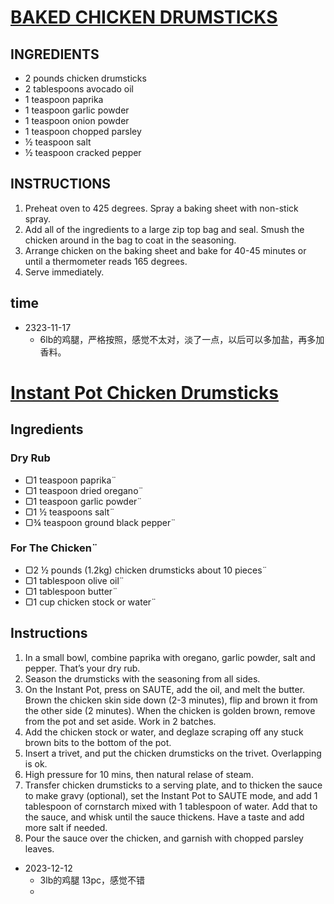 # [BAKED CHICKEN DRUMSTICKS](https://thatlowcarblife.com/baked-chicken-drumsticks/)

## INGREDIENTS
- 2 pounds chicken drumsticks
- 2 tablespoons avocado oil
- 1 teaspoon paprika
- 1 teaspoon garlic powder
- 1 teaspoon onion powder
- 1 teaspoon chopped parsley
- ½ teaspoon salt
- ½ teaspoon cracked pepper

## INSTRUCTIONS
1. Preheat oven to 425 degrees. Spray a baking sheet with non-stick spray.
2. Add all of the ingredients to a large zip top bag and seal. Smush the chicken around in the bag to coat in the seasoning.
3. Arrange chicken on the baking sheet and bake for 40-45 minutes or until a thermometer reads 165 degrees.
4. Serve immediately.

## time
- 2323-11-17
  - 6lb的鸡腿，严格按照，感觉不太对，淡了一点，以后可以多加盐，再多加香料。 

# [Instant Pot Chicken Drumsticks](https://littlesunnykitchen.com/instant-pot-chicken-drumsticks/#wprm-recipe-container-45779)

## Ingredients
### Dry Rub
- ▢1 teaspoon paprika¨
- ▢1 teaspoon dried oregano¨
- ▢1 teaspoon garlic powder¨
- ▢1 ½ teaspoons salt¨
- ▢¾ teaspoon ground black pepper¨
### For The Chicken¨
- ▢2 ½ pounds (1.2kg) chicken drumsticks about 10 pieces¨
- ▢1 tablespoon olive oil¨
- ▢1 tablespoon butter¨
- ▢1 cup chicken stock or water¨


## Instructions
1. In a small bowl, combine paprika with oregano, garlic powder, salt and pepper. That’s your dry rub.
2. Season the drumsticks with the seasoning from all sides.
3. On the Instant Pot, press on SAUTE, add the oil, and melt the butter. Brown the chicken skin side down (2-3 minutes), flip and brown it from the other side (2 minutes). When the chicken is golden brown, remove from the pot and set aside. Work in 2 batches.
4. Add the chicken stock or water, and deglaze scraping off any stuck brown bits to the bottom of the pot.
5. Insert a trivet, and put the chicken drumsticks on the trivet. Overlapping is ok.
6. High pressure for 10 mins, then natural relase of steam.
7. Transfer chicken drumsticks to a serving plate, and to thicken the sauce to make gravy (optional), set the Instant Pot to SAUTE mode, and add 1 tablespoon of cornstarch mixed with 1 tablespoon of water. Add that to the sauce, and whisk until the sauce thickens. Have a taste and add more salt if needed.
8. Pour the sauce over the chicken, and garnish with chopped parsley leaves.

- 2023-12-12
  - 3lb的鸡腿 13pc，感觉不错
  - 